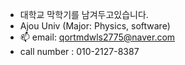 -   대학교 막학기를 남겨두고있습니다.
-   Ajou Univ (Major: Physics, software)
- 📫 email: qortmdwls2775@naver.com
-    call number : 010-2127-8387




